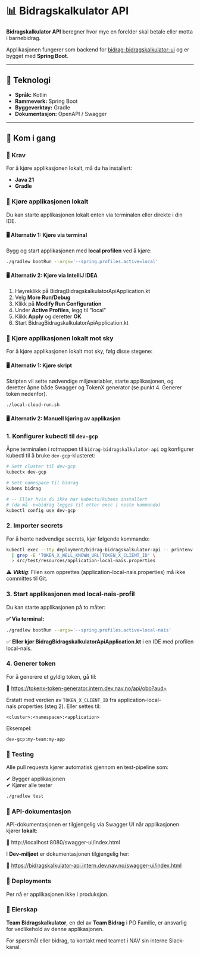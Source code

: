 # 📊 Bidragskalkulator API

**Bidragskalkulator API** beregner hvor mye en forelder skal betale eller motta i barnebidrag.

Applikasjonen fungerer som backend for [bidrag-bidragskalkulator-ui](https://github.com/navikt/bidrag-bidragskalkulator-ui) og er bygget med **Spring Boot**.

---

## 🚀 Teknologi

- **Språk:** Kotlin
- **Rammeverk:** Spring Boot
- **Byggeverktøy:** Gradle
- **Dokumentasjon:** OpenAPI / Swagger

---

## 📌 Kom i gang

### 🚧 Krav

For å kjøre applikasjonen lokalt, må du ha installert:

- **Java 21**
- **Gradle**

### 📌 Kjøre applikasjonen lokalt

Du kan starte applikasjonen lokalt enten via terminalen eller direkte i din IDE.

#### 🖥️ Alternativ 1: Kjøre via terminal
Bygg og start applikasjonen med **local profilen** ved å kjøre:

```bash
./gradlew bootRun --args='--spring.profiles.active=local'
```

#### 🖥️ Alternativ 2: Kjøre via IntelliJ IDEA

1. Høyreklikk på BidragBidragskalkulatorApiApplication.kt
2. Velg **More Run/Debug**
3. Klikk på **Modify Run Configuration**
4. Under **Active Profiles**, legg til "local"
5. Klikk **Apply** og deretter **OK**
6. Start BidragBidragskalkulatorApiApplication.kt

### 📌 Kjøre applikasjonen lokalt mot sky

For å kjøre applikasjonen lokalt mot sky, følg disse stegene:  

#### 🖥️ Alternativ 1: Kjøre skript

Skripten vil sette nødvendige miljøvariabler, starte applikasjonen, og deretter åpne både Swagger og TokenX generator (se punkt 4. Generer token nedenfor).

```bash
./local-cloud-run.sh
```

#### 🖥️ Alternativ 2: Manuell kjøring av applikasjon

### 1. Konfigurer kubectl til `dev-gcp`

Åpne terminalen i rotmappen til `bidrag-bidragskalkulator-api` og konfigurer kubectl til å bruke `dev-gcp`-klusteret:

```bash
# Sett cluster til dev-gcp
kubectx dev-gcp

# Sett namespace til bidrag
kubens bidrag 

# -- Eller hvis du ikke har kubectx/kubens installert 
# (da må -n=bidrag legges til etter exec i neste kommando)
kubectl config use dev-gcp
```

### 2. Importer secrets

For å hente nødvendige secrets, kjør følgende kommando:

```bash
kubectl exec --tty deployment/bidrag-bidragskalkulator-api -- printenv \
  | grep -E 'TOKEN_X_WELL_KNOWN_URL|TOKEN_X_CLIENT_ID' \
  > src/test/resources/application-local-nais.properties
```

⚠ **_Viktig_**: Filen som opprettes (application-local-nais.properties) må ikke committes til Git.

### 3. Start applikasjonen med local-nais-profil

Du kan starte applikasjonen på to måter:

**✅ Via terminal:**
```bash
./gradlew bootRun --args='--spring.profiles.active=local-nais'
```

✅ **Eller kjør BidragBidragskalkulatorApiApplication.kt** i en IDE med profilen local-nais.

### 4. Generer token

For å generere et gyldig token, gå til:

🔗 https://tokenx-token-generator.intern.dev.nav.no/api/obo?aud=<audience>

Erstatt <audience> med verdien av `TOKEN_X_CLIENT_ID` fra application-local-nais.properties (steg 2).
Eller settes til:

`<cluster>:<namespace>:<application>`

Eksempel:

`dev-gcp:my-team:my-app`

### 🧪 Testing

Alle pull requests kjører automatisk gjennom en test-pipeline som:

✔ Bygger applikasjonen <br>
✔ Kjører alle tester

```bash
./gradlew test
```

### 📜 API-dokumentasjon

API-dokumentasjonen er tilgjengelig via Swagger UI når applikasjonen kjører **lokalt**:

🔗 http://localhost:8080/swagger-ui/index.html

I **Dev-miljøet** er dokumentasjonen tilgjengelig her:

🔗 https://bidragskalkulator-api.intern.dev.nav.no/swagger-ui/index.html

### 🚀 Deployments

Per nå er applikasjonen ikke i produksjon.


### 👥 Eierskap

**Team Bidragskalkulator**, en del av **Team Bidrag** i PO Familie, er ansvarlig for vedlikehold av denne applikasjonen.

For spørsmål eller bidrag, ta kontakt med teamet i NAV sin interne Slack-kanal.
